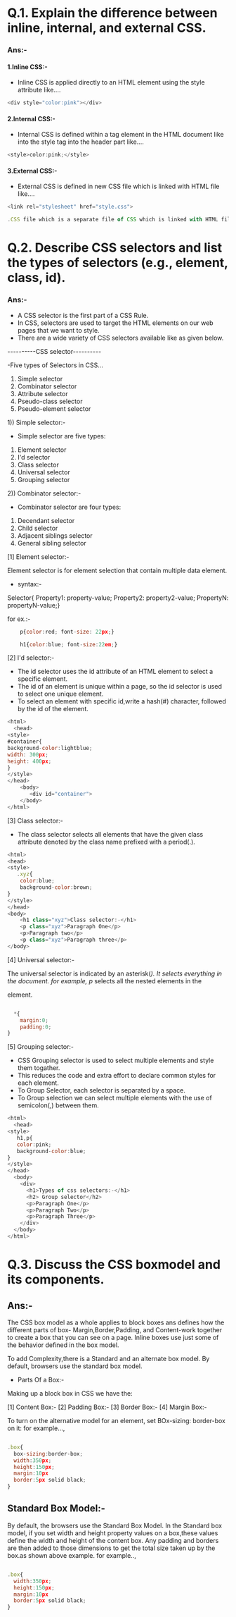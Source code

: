 # Q.1. Explain the difference between inline, internal, and external CSS.

### Ans:-

#### 1.Inline CSS:-

- Inline CSS is applied directly to an HTML element using the style attribute like....

```javascript
<div style="color:pink"></div>
```

#### 2.Internal CSS:-

- Internal CSS is defined within a <style></style> tag element in the HTML document like into the style tag into the header part like....

```javascript
<style>color:pink;</style>
```

#### 3.External CSS:-

- External CSS is defined in new CSS file which is linked with HTML file like....

```javascript
<link rel="stylesheet" href="style.css">

.CSS file which is a separate file of CSS which is linked with HTML file.
```

# Q.2. Describe CSS selectors and list the types of selectors (e.g., element, class, id).

### Ans:-

- A CSS selector is the first part of a CSS Rule.
- In CSS, selectors are used to target the HTML elements on our web pages that we want to style.
- There are a wide variety of CSS selectors available like as given below.

----------CSS selector----------

-Five types of Selectors in CSS...

1. Simple selector
2. Combinator selector
3. Attribute selector
4. Pseudo-class selector
5. Pseudo-element selector

1)) Simple selector:-

- Simple selector are five types:

1. Element selector
2. I'd selector
3. Class selector
4. Universal selector
5. Grouping selector

2)) Combinator selector:-

- Combinator selector are four types:

1. Decendant selector
2. Child selector
3. Adjacent siblings selector
4. General sibling selector

[1] Element selector:-

Element selector is for element selection that contain multiple data element.

- syntax:-

Selector{ Property1: property-value; Property2: property2-value; PropertyN: propertyN-value;}

for ex.:-

```javascript
    p{color:red; font-size: 22px;}

    h1{color:blue; font-size:22em;}
```

[2] I'd selector:-

- The id selector uses the id attribute of an HTML element to select a specific element.
- The id of an element is unique within a page, so the id selector is used to select one unique element.
- To select an element with specific id,write a hash(#) character, followed by the id of the element.

```javascript
<html>
  <head>
<style>
#container{
background-color:lightblue;
width: 300px;
height: 400px;
}
</style>
</head>
    <body>
       <div id="container">
    </body>
</html>
```

[3] Class selector:-

- The class selector selects all elements that have the given class attribute denoted by the class name prefixed with a period(.).

```javascript
<html>
<head>
<style>
   .xyz{
    color:blue;
    background-color:brown;
}
</style>
</head>
<body>
    <h1 class="xyz">Class selector:-</h1>
    <p class="xyz">Paragraph One</p>
    <p>Paragraph two</p>
    <p class="xyz">Paragraph three</p>
</body>
```

[4] Universal selector:-

The universal selector is indicated by an asterisk(_). It selects everything in the document.
for example, p_ selects all the nested elements in the <p> element.

```javascript

  *{
    margin:0;
    padding:0;
}
```

[5] Grouping selector:-

- CSS Grouping selector is used to select multiple elements and style them togather.
- This reduces the code and extra effort to declare common styles for each element.
- To Group Selector, each selector is separated by a space.
- To Group selection we can select multiple elements with the use of semicolon(,) between them.

```javascript
<html>
  <head>
<style>
   h1,p{
   color:pink;
   background-color:blue;
}
</style>
</head>
  <body>
    <div>
      <h1>Types of css selectors:-</h1>
      <h2> Group selector</h2>
      <p>Paragraph One</p>
      <p>Paragraph Two</p>
      <p>Paragraph Three</p>
    </div>
  </body>
</html>
```

# Q.3. Discuss the CSS boxmodel and its components.

## Ans:-

The CSS box model as a whole applies to block boxes ans defines how the different parts of box- Margin,Border,Padding, and Content-work together to create a box that you can see on a page. Inline boxes use just some of the behavior defined in the box model.

To add Complexity,there is a Standard and an alternate box model. By default, browsers use the standard box model.

- Parts Of a Box:-

Making up a block box in CSS we have the:

[1] Content Box:-
[2] Padding Box:-
[3] Border Box:-
[4] Margin Box:-

To turn on the alternative model for an element, set BOx-sizing: border-box on it:
for example...,

```javascript

.box{
  box-sizing:border-box;
  width:350px;
  height:150px;
  margin:10px
  border:5px solid black;
}
```

## Standard Box Model:-

By default, the browsers use the Standard Box Model.
In the Standard box model, if you set width and height property values on a box,these values define the width and height of the content box. Any padding and borders are then added to those dimensions to get the total size taken up by the box.as shown above example.
for example..,

```javascript

.box{
  width:350px;
  height:150px;
  margin:10px
  border:5px solid black;
}
```
